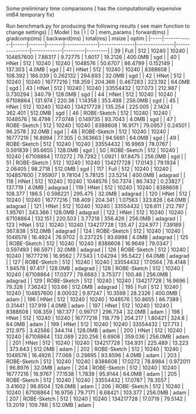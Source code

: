 Some preliminary time comparisons ( has the computationally expensive int64 temporary fix)


Run benchmark.py for producing the following results ( see main function to change settings)
|     | Model       |   bs |     I |     O |   mem_params |   forward(ms) |   gradcomp(ms) |   backward(ms) |   total(ms) | msize   | optim   |
|-----|-------------|------|-------|-------|--------------|---------------|----------------|----------------|-------------|---------|---------|
|  39 | Full        |  512 | 10240 | 10240 |    104857600 |      7.88317  |       9.72775  |      1.6017    |   19.2126   | 400.0MB | sgd     |
|  40 | HNet        |  512 | 10240 | 10240 |      1048576 |     50.6707   |      86.4799   |      0.152149  |  137.303    | 4.0MB   | sgd     |
|  41 | HNet        |  512 | 10240 | 10240 |      8388608 |    108.392    |     186.039    |      0.262132  |  294.693    | 32.0MB  | sgd     |
|  42 | HNet        |  512 | 10240 | 10240 |     16777216 |    118.359    |     204.366    |      0.467283  |  323.192    | 64.0MB  | sgd     |
|  43 | HNet        |  512 | 10240 | 10240 |     33554432 |    127.073    |     212.987    |      0.730294  |  340.79     | 128.0MB | sgd     |
|  44 | HNet        |  512 | 10240 | 10240 |     67108864 |    131.974    |     220.38     |      1.14358   |  353.498    | 256.0MB | sgd     |
|  45 | HNet        |  512 | 10240 | 10240 |    134217728 |    135.254    |     225.005    |      2.1424    |  362.401    | 512.0MB | sgd     |
|  46 | ROBE-Sketch |  512 | 10240 | 10240 |      1048576 |     16.4798   |      77.0748   |      0.149735  |   93.7043   | 4.0MB   | sgd     |
|  47 | ROBE-Sketch |  512 | 10240 | 10240 |      8388608 |     16.9171   |      79.0957   |      0.24501   |   96.2578   | 32.0MB  | sgd     |
|  48 | ROBE-Sketch |  512 | 10240 | 10240 |     16777216 |     16.8994   |      77.305    |      0.363663  |   94.5681   | 64.0MB  | sgd     |
|  49 | ROBE-Sketch |  512 | 10240 | 10240 |     33554432 |     16.9969   |      78.0767   |      0.591839  |   95.6655   | 128.0MB | sgd     |
|  50 | ROBE-Sketch |  512 | 10240 | 10240 |     67108864 |     17.0272   |      79.7282   |      1.0921    |   97.8475   | 256.0MB | sgd     |
|  51 | ROBE-Sketch |  512 | 10240 | 10240 |    134217728 |     17.0143   |      79.1934   |      2.06405   |   98.2718   | 512.0MB | sgd     |
| 117 | Full        |  512 | 10240 | 10240 |    104857600 |      7.95907  |       9.78104  |      5.78125   |   23.5214   | 400.0MB | adagrad |
| 118 | HNet        |  512 | 10240 | 10240 |      1048576 |     50.7374   |      86.7432   |      0.23827   |  137.719    | 4.0MB   | adagrad |
| 119 | HNet        |  512 | 10240 | 10240 |      8388608 |    108.377    |     186.5      |      0.598221  |  295.475    | 32.0MB  | adagrad |
| 120 | HNet        |  512 | 10240 | 10240 |     16777216 |    118.409    |     204.341    |      1.07563   |  323.826    | 64.0MB  | adagrad |
| 121 | HNet        |  512 | 10240 | 10240 |     33554432 |    128.611    |     212.797    |      1.95761   |  343.366    | 128.0MB | adagrad |
| 122 | HNet        |  512 | 10240 | 10240 |     67108864 |    132.151    |     220.503    |      3.77218   |  356.426    | 256.0MB | adagrad |
| 123 | HNet        |  512 | 10240 | 10240 |    134217728 |    135.47     |     224.977    |      7.39189   |  367.838    | 512.0MB | adagrad |
| 124 | ROBE-Sketch |  512 | 10240 | 10240 |      1048576 |     16.4924   |      76.9702   |      0.237225  |   93.6998   | 4.0MB   | adagrad |
| 125 | ROBE-Sketch |  512 | 10240 | 10240 |      8388608 |     16.9649   |      79.0347   |      0.597493  |   96.5971   | 32.0MB  | adagrad |
| 126 | ROBE-Sketch |  512 | 10240 | 10240 |     16777216 |     16.9562   |      77.543    |      1.04294   |   95.5422   | 64.0MB  | adagrad |
| 127 | ROBE-Sketch |  512 | 10240 | 10240 |     33554432 |     17.0564   |      78.4148   |      1.94578   |   97.417    | 128.0MB | adagrad |
| 128 | ROBE-Sketch |  512 | 10240 | 10240 |     67108864 |     17.0377   |      79.6683   |      3.75377   |  100.46     | 256.0MB | adagrad |
| 129 | ROBE-Sketch |  512 | 10240 | 10240 |    134217728 |     16.9696   |      79.328    |      7.36242   |  103.66     | 512.0MB | adagrad |
| 195 | Full        |  512 | 10240 | 10240 |    104857600 |      8.00032  |       9.87247  |     10.3598    |   28.2326   | 400.0MB | adam    |
| 196 | HNet        |  512 | 10240 | 10240 |      1048576 |     50.8655   |      86.7389   |      0.31441   |  137.919    | 4.0MB   | adam    |
| 197 | HNet        |  512 | 10240 | 10240 |      8388608 |    108.359    |     187.377    |      0.99717   |  296.734    | 32.0MB  | adam    |
| 198 | HNet        |  512 | 10240 | 10240 |     16777216 |    118.779    |     204.217    |      1.80421   |  324.8      | 64.0MB  | adam    |
| 199 | HNet        |  512 | 10240 | 10240 |     33554432 |    127.713    |     212.975    |      3.42566   |  344.114    | 128.0MB | adam    |
| 200 | HNet        |  512 | 10240 | 10240 |     67108864 |    132.089    |     220.256    |      6.6906    |  359.036    | 256.0MB | adam    |
| 201 | HNet        |  512 | 10240 | 10240 |    134217728 |    134.931    |     225.489    |     13.223     |  373.643    | 512.0MB | adam    |
| 202 | ROBE-Sketch |  512 | 10240 | 10240 |      1048576 |     16.4926   |      77.068    |      0.29895   |   93.8596   | 4.0MB   | adam    |
| 203 | ROBE-Sketch |  512 | 10240 | 10240 |      8388608 |     17.0272   |      78.8984   |      0.972011  |   96.8976   | 32.0MB  | adam    |
| 204 | ROBE-Sketch |  512 | 10240 | 10240 |     16777216 |     16.9767   |      77.1538   |      1.7839    |   95.9144   | 64.0MB  | adam    |
| 205 | ROBE-Sketch |  512 | 10240 | 10240 |     33554432 |     17.0787   |      78.3557   |      3.41602   |   98.8504   | 128.0MB | adam    |
| 206 | ROBE-Sketch |  512 | 10240 | 10240 |     67108864 |     16.9756   |      79.7171   |      6.68421   |  103.377    | 256.0MB | adam    |
| 207 | ROBE-Sketch |  512 | 10240 | 10240 |    134217728 |     17.0719   |      79.5142   |     13.2019    |  109.788    | 512.0MB | adam    |

